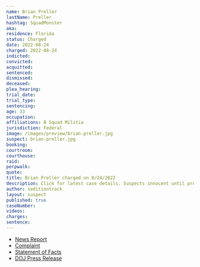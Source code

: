 ```yaml
---
name: Brian Preller
lastName: Preller
hashtag: SquadMonster
aka:
residence: Florida
status: Charged
date: 2022-08-24
charged: 2022-08-24
indicted:
convicted:
acquitted:
sentenced:
dismissed:
deceased:
plea_hearing:
trial_date:
trial_type:
sentencing:
age: 33
occupation:
affiliations: B Squad Militia
jurisdiction: Federal
image: /images/preview/brian-preller.jpg
suspect: brian-preller.jpg
booking:
courtroom:
courthouse:
raid:
perpwalk:
quote:
title: Brian Preller charged on 8/24/2022
description: Click for latest case details. Suspects innocent until proven guilty.
author: seditiontrack
layout: suspect
published: true
caseNumber:
videos:
charges:
sentence:
---
```

- [News Report](https://abcnews.go.com/US/wireStory/fbi-militia-members-charged-storming-capitol-88818164)
- [Complaint](https://www.justice.gov/usao-dc/press-release/file/1528526/download)
- [Statement of Facts](https://www.justice.gov/usao-dc/press-release/file/1528531/download)
- [DOJ Press Release](https://www.justice.gov/usao-dc/pr/five-florida-men-arrested-charges-actions-during-jan-6-capitol-breach)
